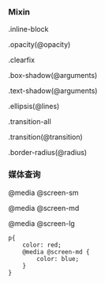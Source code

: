 ### Mixin

.inline-block

.opacity(@opacity)

.clearfix

.box-shadow(@arguments)

.text-shadow(@arguments)

.ellipsis(@lines)

.transition-all

.transition(@transition)

.border-radius(@radius)

### 媒体查询

@media @screen-sm

@media @screen-md

@media @screen-lg

```less
p{
	color: red;
	@media @screen-md {
		color: blue;
	}
}
```